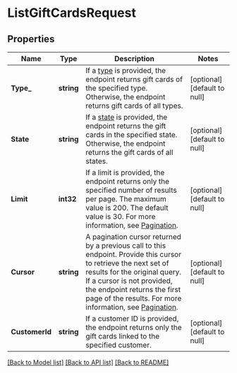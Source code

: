 # ListGiftCardsRequest

## Properties
Name | Type | Description | Notes
------------ | ------------- | ------------- | -------------
**Type_** | **string** | If a [type](https://developer.squareup.com/reference/square_2024-01-18/enums/GiftCardType) is provided, the endpoint returns gift cards of the specified type. Otherwise, the endpoint returns gift cards of all types. | [optional] [default to null]
**State** | **string** | If a [state](https://developer.squareup.com/reference/square_2024-01-18/enums/GiftCardStatus) is provided, the endpoint returns the gift cards in the specified state. Otherwise, the endpoint returns the gift cards of all states. | [optional] [default to null]
**Limit** | **int32** | If a limit is provided, the endpoint returns only the specified number of results per page. The maximum value is 200. The default value is 30. For more information, see [Pagination](https://developer.squareup.com/docs/working-with-apis/pagination). | [optional] [default to null]
**Cursor** | **string** | A pagination cursor returned by a previous call to this endpoint. Provide this cursor to retrieve the next set of results for the original query. If a cursor is not provided, the endpoint returns the first page of the results.  For more information, see [Pagination](https://developer.squareup.com/docs/working-with-apis/pagination). | [optional] [default to null]
**CustomerId** | **string** | If a customer ID is provided, the endpoint returns only the gift cards linked to the specified customer. | [optional] [default to null]

[[Back to Model list]](../README.md#documentation-for-models) [[Back to API list]](../README.md#documentation-for-api-endpoints) [[Back to README]](../README.md)

